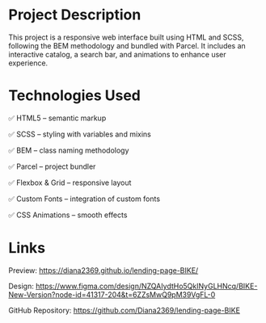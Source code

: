 # Project Description

This project is a responsive web interface built using HTML and SCSS, following the BEM methodology and bundled with Parcel. It includes an interactive catalog, a search bar, and animations to enhance user experience.

# Technologies Used

✅ HTML5 – semantic markup

✅ SCSS – styling with variables and mixins

✅ BEM – class naming methodology

✅ Parcel – project bundler

✅ Flexbox & Grid – responsive layout

✅ Custom Fonts – integration of custom fonts

✅ CSS Animations – smooth effects

# Links

Preview: https://diana2369.github.io/lending-page-BIKE/

Design: https://www.figma.com/design/NZQAIydtHo5QkINyGLHNcq/BIKE-New-Version?node-id=41317-204&t=6ZZsMwQ9pM39VgFL-0

GitHub Repository: https://github.com/Diana2369/lending-page-BIKE

